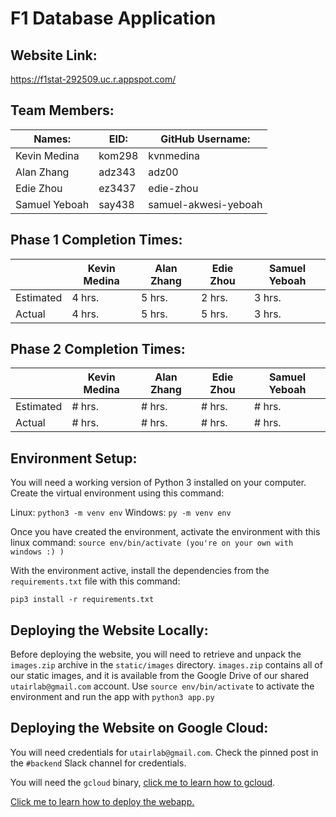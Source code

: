# F1 Database Application

## Website Link:
https://f1stat-292509.uc.r.appspot.com/

## Team Members:
| Names: | EID: | GitHub Username: |
| -------| -----| -----------------|
| Kevin Medina | kom298 | kvnmedina | 
| Alan Zhang | adz343 | adz00 |
| Edie Zhou | ez3437 | edie-zhou |
| Samuel Yeboah | say438 | samuel-akwesi-yeboah | 

## Phase 1 Completion Times:
|   | Kevin Medina | Alan Zhang | Edie Zhou | Samuel Yeboah |   
| - | ------------ | ---------- | --------- | ------------- |
| Estimated | 4 hrs. | 5 hrs. | 2 hrs. | 3 hrs. |
| Actual | 4 hrs. | 5 hrs. | 5 hrs. | 3 hrs. |

## Phase 2 Completion Times:
|   | Kevin Medina | Alan Zhang | Edie Zhou | Samuel Yeboah |
| - | ------------ | ---------- | --------- | ------------- |
| Estimated | # hrs. | # hrs. | # hrs. | # hrs. |
| Actual | # hrs. | # hrs. | # hrs. | # hrs. |

## Environment Setup:
You will need a working version of Python 3 installed on your computer. Create the virtual environment using this command:

Linux: `python3 -m venv env`
Windows: `py -m venv env`

Once you have created the environment, activate the environment with this linux command:
`source env/bin/activate (you're on your own with windows :) )` 

With the environment active, install the dependencies from the `requirements.txt` file with this command:

`pip3 install -r requirements.txt`

## Deploying the Website Locally:
Before deploying the website, you will need to retrieve and unpack the `images.zip` archive in the 
`static/images` directory. `images.zip` contains all of our static images, and it is available from the
Google Drive of our shared `utairlab@gmail.com` account.
Use `source env/bin/activate` to activate the environment and run the app with `python3 app.py`

## Deploying the Website on Google Cloud:
You will need credentials for `utairlab@gmail.com`. Check the pinned post in the `#backend`  Slack channel for credentials.

You will need the `gcloud` binary, [click me to learn how to gcloud](https://cloud.google.com/sdk/docs/install).

[Click me to learn how to deploy the webapp.](https://codelabs.developers.google.com/codelabs/cloud-app-engine-python3/#5)
